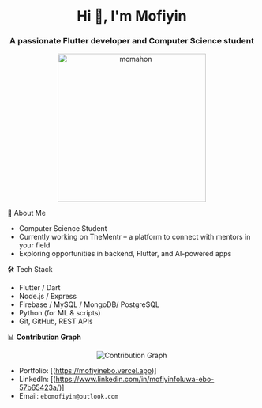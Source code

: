 <h1 align="center">Hi 👋, I'm Mofiyin</h1>
<h3 align="center">A passionate Flutter developer and Computer Science student </h3>
<p align="center">
  <img src="https://media.giphy.com/media/rvxMJNyHAgwlW4YWpJ/giphy.gif" alt="mcmahon" width="300px"  height="300px"/>
</p>
🌟 About Me

- Computer Science Student
- Currently working on TheMentr – a platform to connect with mentors in your field
- Exploring opportunities in backend, Flutter, and AI-powered apps


🛠️ Tech Stack

- Flutter / Dart
- Node.js / Express
- Firebase / MySQL / MongoDB/ PostgreSQL
- Python (for ML & scripts)
- Git, GitHub, REST APIs


📊 **Contribution Graph**

<p align="center">
  <img src="https://github-readme-activity-graph.vercel.app/graph?username=mofixiu&theme=rogue" alt="Contribution Graph" />
</p>




- Portfolio: [(https://mofiyinebo.vercel.app)]
- LinkedIn: [(https://www.linkedin.com/in/mofiyinfoluwa-ebo-57b65423a/)]
- Email: `ebomofiyin@outlook.com` 



